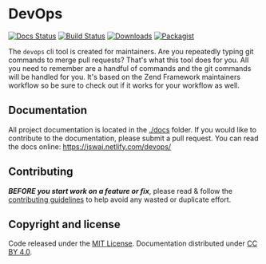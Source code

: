 # DevOps

[![Docs Status](https://github.com/iswai/devops/workflows/build-docs/badge.svg)](https://github.com/iswai/devops/actions)
[![Build Status](https://github.com/iswai/devops/workflows/qa-tests/badge.svg)](https://github.com/iswai/devops/actions)
[![Downloads](https://img.shields.io/packagist/dt/iswai/devops.svg)](https://packagist.org/packages/iswai/devops)
[![Packagist](https://img.shields.io/packagist/v/iswai/devops.svg)](https://packagist.org/packages/iswai/devops)

The `devops` cli tool is created for maintainers. Are you repeatedly typing git commands to merge pull requests? That's
what this tool does for you. All you need to remember are a handful of commands and the git commands will be handled
for you. It's based on the Zend Framework maintainers workflow so be sure to check out if it works for your workflow
as well.

## Documentation

All project documentation is located in the [./docs](./docs) folder. If you would like to contribute
to the documentation, please submit a pull request. You can read the docs online:
https://iswai.netlify.com/devops/

## Contributing

***BEFORE you start work on a feature or fix***, please read & follow the
[contributing guidelines](https://github.com/iswai/.github/blob/master/CONTRIBUTING.md#contributing)
to help avoid any wasted or duplicate effort.

## Copyright and license

Code released under the [MIT License](https://github.com/iswai/.github/blob/master/LICENSE.md).
Documentation distributed under [CC BY 4.0](https://creativecommons.org/licenses/by/4.0/).
